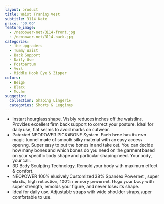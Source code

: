 ```yaml
---
layout: product
title: Waist Traning Vest
subtitle: 3114 Kate
price: '38.00'
feature_image:
  - /neopower-net/3114-front.jpg
  - /neopower-net/3114-back.jpg
categories: 
  - The Upgraders
  - Tummy Waist
  - Back Support
  - Daily Use
  - Postpartum
  - Vest
  - Middle Hook Eye & Zipper
colors:
  - Beige
  - Black
  - Mocha
suggetion: 
  collection: Shaping Lingerie
  categories: Shorts & Leggings
---
```


- Instant hourglass shape. Visibly reduces inches off the waistline. Provides excellent firm back support to correct your posture. Ideal for daily use, flat seams to avoid marks on outwear.
- Patented NEOPOWER PICKABONE System. Each bone has its own magic tunnel made of smooth silky material with an easy access opening. Super easy to put the bones in and take out. You can decide how many bones and which bones do you need on the garment based on your specific body shape and particular shaping need. Your body, your call.
- 3D Body Sculpting Technology. Remold your body with maximum effect & comfort.
- NEOPOWER 100% elusively Customized 38% Spandex Powernet , super elastic, high retraction, 100% memory powernet. Hugs your body with super strength, remolds your figure, and never loses its shape.
- Ideal for daily use. Adjustable straps with wide shoulder straps,super comfortable to use.
